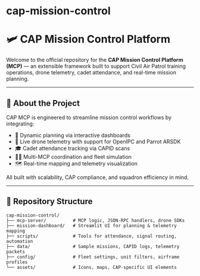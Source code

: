 # cap-mission-control
# 🛩️ CAP Mission Control Platform

Welcome to the official repository for the **CAP Mission Control Platform (MCP)** — an extensible framework built to support Civil Air Patrol training operations, drone telemetry, cadet attendance, and real-time mission planning.

---

## 🚀 About the Project

CAP MCP is engineered to streamline mission control workflows by integrating:
- 🧭 Dynamic planning via interactive dashboards
- 📡 Live drone telemetry with support for OpenIPC and Parrot ARSDK
- 🎓 Cadet attendance tracking via CAPID scans
- 🧑‍✈️ Multi-MCP coordination and fleet simulation
- 🗺️ Real-time mapping and telemetry visualization

All built with scalability, CAP compliance, and squadron efficiency in mind.

---

## 📁 Repository Structure

```text
cap-mission-control/
├── mcp-server/          # MCP logic, JSON-RPC handlers, drone SDKs
├── mission-dashboard/   # Streamlit UI for planning & telemetry mapping
├── scripts/             # Tools for attendance, signal routing, automation
├── data/                # Sample missions, CAPID logs, telemetry packets
├── config/              # Fleet settings, unit filters, airframe profiles
└── assets/              # Icons, maps, CAP-specific UI elements
